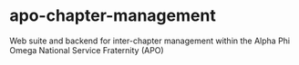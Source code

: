 # apo-chapter-management
Web suite and backend for inter-chapter management within the Alpha Phi Omega National Service Fraternity (APO)
